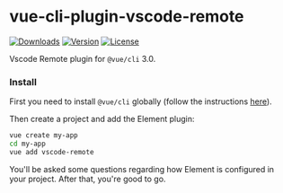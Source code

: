 # vue-cli-plugin-vscode-remote

<p align="left">
    <a href="https://npmcharts.com/compare/vue-cli-plugin-vscode-remote?minimal=true"><img src="https://img.shields.io/npm/dm/vue-cli-plugin-vscode-remote.svg" alt="Downloads"></a>
    <a href="https://www.npmjs.com/package/vue-cli-plugin-vscode-remote"><img src="https://img.shields.io/npm/v/vue-cli-plugin-vscode-remote.svg" alt="Version"></a>
    <a href="https://www.npmjs.com/package/vue-cli-plugin-vscode-remote"><img src="https://img.shields.io/npm/l/vue-cli-plugin-vscode-remote.svg" alt="License"></a>
</p>

Vscode Remote plugin for `@vue/cli` 3.0.

### Install

First you need to install `@vue/cli` globally (follow the instructions [here](https://cli.vuejs.org/)).

Then create a project and add the Element plugin:

```bash
vue create my-app
cd my-app
vue add vscode-remote
```

You'll be asked some questions regarding how Element is configured in your project. After that, you're good to go.
